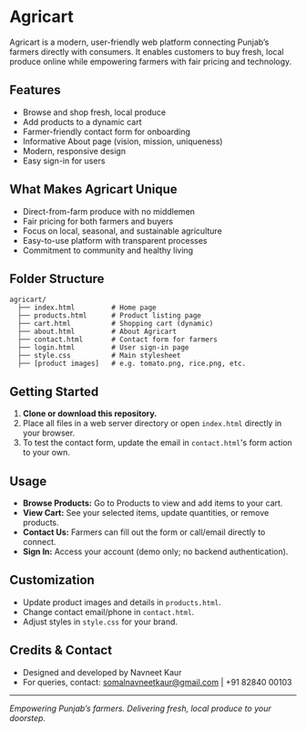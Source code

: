 # Agricart

Agricart is a modern, user-friendly web platform connecting Punjab’s farmers directly with consumers. It enables customers to buy fresh, local produce online while empowering farmers with fair pricing and technology.

## Features
- Browse and shop fresh, local produce
- Add products to a dynamic cart
- Farmer-friendly contact form for onboarding
- Informative About page (vision, mission, uniqueness)
- Modern, responsive design
- Easy sign-in for users

## What Makes Agricart Unique
- Direct-from-farm produce with no middlemen
- Fair pricing for both farmers and buyers
- Focus on local, seasonal, and sustainable agriculture
- Easy-to-use platform with transparent processes
- Commitment to community and healthy living

## Folder Structure
```
agricart/
  ├── index.html         # Home page
  ├── products.html      # Product listing page
  ├── cart.html          # Shopping cart (dynamic)
  ├── about.html         # About Agricart
  ├── contact.html       # Contact form for farmers
  ├── login.html         # User sign-in page
  ├── style.css          # Main stylesheet
  ├── [product images]   # e.g. tomato.png, rice.png, etc.
```

## Getting Started
1. **Clone or download this repository.**
2. Place all files in a web server directory or open `index.html` directly in your browser.
3. To test the contact form, update the email in `contact.html`'s form action to your own.

## Usage
- **Browse Products:** Go to Products to view and add items to your cart.
- **View Cart:** See your selected items, update quantities, or remove products.
- **Contact Us:** Farmers can fill out the form or call/email directly to connect.
- **Sign In:** Access your account (demo only; no backend authentication).

## Customization
- Update product images and details in `products.html`.
- Change contact email/phone in `contact.html`.
- Adjust styles in `style.css` for your brand.

## Credits & Contact
- Designed and developed by Navneet Kaur
- For queries, contact: somalnavneetkaur@gmail.com | +91 82840 00103

---
*Empowering Punjab’s farmers. Delivering fresh, local produce to your doorstep.* 
